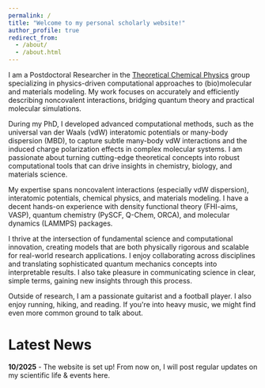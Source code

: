 ```yaml
---
permalink: /
title: "Welcome to my personal scholarly website!"
author_profile: true
redirect_from: 
  - /about/
  - /about.html
---
```


I am a Postdoctoral Researcher in the [Theoretical Chemical Physics](https://tcpunilu.com) group specializing in physics-driven computational approaches to (bio)molecular and materials modeling. My work focuses on accurately and efficiently describing noncovalent interactions, bridging quantum theory and practical molecular simulations.

During my PhD, I developed advanced computational methods, such as the universal van der Waals (vdW) interatomic potentials or many-body dispersion (MBD), to capture subtle many-body vdW interactions and the induced charge polarization effects in complex molecular systems. I am passionate about turning cutting-edge theoretical concepts into robust computational tools that can drive insights in chemistry, biology, and materials science.

My expertise spans noncovalent interactions (especially vdW dispersion), interatomic potentials, chemical physics, and materials modeling. I have a decent hands-on experience with density functional theory (FHI-aims, VASP), quantum chemistry (PySCF, Q-Chem, ORCA), and molecular dynamics (LAMMPS) packages.

I thrive at the intersection of fundamental science and computational innovation, creating models that are both physically rigorous and scalable for real-world research applications. I enjoy collaborating across disciplines and translating sophisticated quantum mechanics concepts into interpretable results. I also take pleasure in communicating science in clear, simple terms, gaining new insights through this process.

Outside of research, I am a passionate guitarist and a football player. I also enjoy running, hiking, and reading. If you're into heavy music, we might find even more common ground to talk about.

Latest News
======
**10/2025** - The website is set up! From now on, I will post regular updates on my scientific life & events here.
